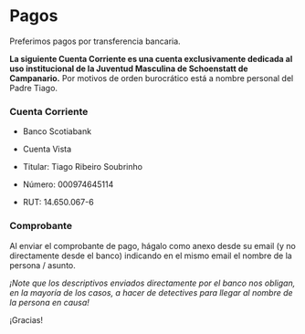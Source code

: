 # Pagos

Preferimos pagos por transferencia bancaria.

**La siguiente Cuenta Corriente es una cuenta exclusivamente dedicada al uso institucional de la Juventud Masculina de Schoenstatt de Campanario.** Por motivos de orden burocrático está a nombre personal del Padre Tiago.

### Cuenta Corriente

* Banco Scotiabank
* Cuenta Vista

* Titular: Tiago Ribeiro Soubrinho
* Número: 000974645114
* RUT: 14.650.067-6

### Comprobante

Al enviar el comprobante de pago, hágalo como anexo desde su email \(y no directamente desde el banco\) indicando en el mismo email el nombre de la persona / asunto.

_¡Note que los descriptivos enviados directamente por el banco nos obligan, en la mayoría de los casos, a hacer de detectives para llegar al nombre de la persona en causa!_

¡Gracias!
